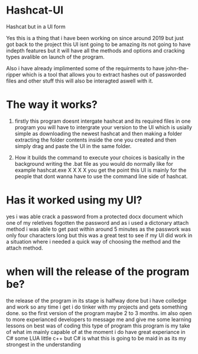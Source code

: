 # Hashcat-UI
Hashcat but in a UI form



Yes this is a thing that i have been working on since around 2019 but just got back to the project this UI isnt going to be amazing its not going to have indepth features but it will have all the methods and options and cracking types avalible on launch of the program.

Also i have already implimented some of the requirments to have john-the-ripper which is a tool that allows you to extract hashes out of passworded files and other stuff this will also be interagted aswell with it. 


# The way it works?
1. firstly this program doesnt intergate hashcat and its required files in one program you will have to intergrate your version to the UI which is usially simple as downloading the newest hashcat and then making a folder extracting the folder contents inside the one you created and then simply drag and paste the UI in the same folder.

2. How it builds the command to execute your choices is basically in the background writing the .bat file as you would do normally like for example hashcat.exe X X X X you get the point this UI is mainly for the people that dont wanna have to use the command line side of hashcat. 




# Has it worked using my UI?

yes i was able crack a password from a protected docx document which one of my reletives fogotten the password and as i used a dictonary attach method i was able to get past within around 5 minutes as the passwork was only four characters long but this was a great test to see if my UI did work in a situation where i needed a quick way of choosing the method and the attach method.


# when will the release of the program be?
the release of the program in its stage is halfway done but i have colledge and work so any time i get i do tinker with my projects and gets something done.
so the first version of the program maybe 2 to 3 months.
im also open to more experianced developers to message me and give me some learning lessons on best was of coding this type of program this program is my take of what im mainly capable of at the moment 
i do have great experiance in C# some LUA little c++  but C# is what this is going to be maid in as its my strongest in the understanding 

